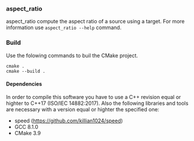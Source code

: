 ### aspect_ratio ###

aspect_ratio compute the aspect ratio of a source using a target. For more information use 
`aspect_ratio --help` command.

### Build ###

Use the folowing commands to buil the CMake project.

    cmake .
    cmake --build .

#### Dependencies ####

In order to compile this software you have to use a C++ revision equal or highter to C++17 
(ISO/IEC 14882:2017). Also the following libraries and tools are necessary with a version equal or 
highter the specified one:
- speed (https://github.com/killian1024/speed)
- GCC 8.1.0
- CMake 3.9
